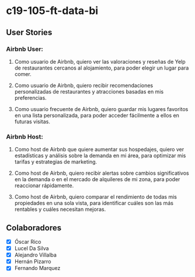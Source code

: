 # c19-105-ft-data-bi
## User Stories

### Airbnb User:

1. Como usuario de Airbnb, quiero ver las valoraciones y reseñas de Yelp de restaurantes cercanos al alojamiento, para poder elegir un lugar para comer.

2. Como usuario de Airbnb, quiero recibir recomendaciones personalizadas de restaurantes y atracciones basadas en mis preferencias.

3. Como usuario frecuente de Airbnb, quiero guardar mis lugares favoritos en una lista personalizada, para poder acceder fácilmente a ellos en futuras visitas.

### Airbnb Host:

1. Como host de Airbnb que quiere aumentar sus hospedajes, quiero ver estadísticas y análisis sobre la demanda en mi área, para optimizar mis tarifas y estrategias de marketing.

2. Como host de Airbnb, quiero recibir alertas sobre cambios significativos en la demanda o en el mercado de alquileres de mi zona, para poder reaccionar rápidamente.

3. Como host de Airbnb, quiero comparar el rendimiento de todas mis propiedades en una sola vista, para identificar cuáles son las más rentables y cuáles necesitan mejoras.

## Colaboradores
- [x] Óscar Rico
- [x] Lucel Da Silva
- [x] Alejandro Villalba
- [x] Hernán Pizarro
- [x] Fernando Marquez
